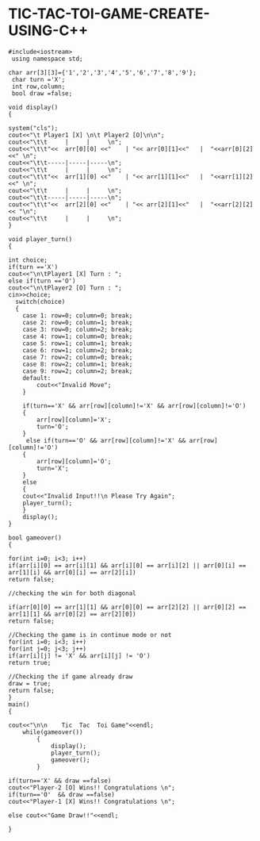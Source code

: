 # TIC-TAC-TOI-GAME-CREATE-USING-C++

 	#include<iostream>
	 using namespace std;
 
 	char arr[3][3]={'1','2','3','4','5','6','7','8','9'};
	 char turn ='X';
	 int row,column;
	 bool draw =false;
 
 	void display()
	{
	
 	system("cls");
	cout<<"\t Player1 [X] \n\t Player2 [O]\n\n";
	cout<<"\t\t     |     |     \n";
	cout<<"\t\t"<<  arr[0][0] <<"    | "<< arr[0][1]<<"   |  "<<arr[0][2]<<" \n";
	cout<<"\t\t-----|-----|-----\n";
	cout<<"\t\t     |     |     \n";
	cout<<"\t\t"<<  arr[1][0] <<"    | "<< arr[1][1]<<"   |  "<<arr[1][2]<<" \n";
	cout<<"\t\t     |     |     \n";
	cout<<"\t\t-----|-----|-----\n";
	cout<<"\t\t"<<  arr[2][0] <<"    | "<< arr[2][1]<<"   |  "<<arr[2][2]<< "\n";
    cout<<"\t\t     |     |     \n";
	}

	void player_turn()
	{
	
 	int choice;
	if(turn =='X')
	cout<<"\n\tPlayer1 [X] Turn : ";
	else if(turn =='O')
	cout<<"\n\tPlayer2 [O] Turn : ";
	cin>>choice;
	  switch(choice)
      {
        case 1: row=0; column=0; break;
        case 2: row=0; column=1; break;
        case 3: row=0; column=2; break;
        case 4: row=1; column=0; break;
        case 5: row=1; column=1; break;
        case 6: row=1; column=2; break;
        case 7: row=2; column=0; break;
        case 8: row=2; column=1; break;
        case 9: row=2; column=2; break;
        default:
            cout<<"Invalid Move";
        }
        
        if(turn=='X' && arr[row][column]!='X' && arr[row][column]!='O')
        {
        	arr[row][column]='X';
        	turn='O';
		}
		 else if(turn=='O' && arr[row][column]!='X' && arr[row][column]!='O')
        {
        	arr[row][column]='O';
        	turn='X';
		}
		else 
		{
		cout<<"Invalid Input!!\n Please Try Again";
		player_turn();
		}
		display();
	}

	bool gameover()
	{
    
    for(int i=0; i<3; i++)
    if(arr[i][0] == arr[i][1] && arr[i][0] == arr[i][2] || arr[0][i] == arr[1][i] && arr[0][i] == arr[2][i])
    return false;

    //checking the win for both diagonal

    if(arr[0][0] == arr[1][1] && arr[0][0] == arr[2][2] || arr[0][2] == arr[1][1] && arr[0][2] == arr[2][0])
    return false;

    //Checking the game is in continue mode or not
    for(int i=0; i<3; i++)
    for(int j=0; j<3; j++)
    if(arr[i][j] != 'X' && arr[i][j] != 'O')
    return true;

    //Checking the if game already draw
    draw = true;
    return false;
	}
	main()
	{
	
 	cout<<"\n\n    Tic  Tac  Toi Game"<<endl;
        while(gameover())
            {
	            display();
	            player_turn();
                gameover();
            }

    if(turn=='X' && draw ==false)
	cout<<"Player-2 [O] Wins!! Congratulations \n";
    if(turn=='O'  && draw ==false)
	cout<<"Player-1 [X] Wins!! Congratulations \n";	

    else cout<<"Game Draw!!"<<endl;	
	
	}
